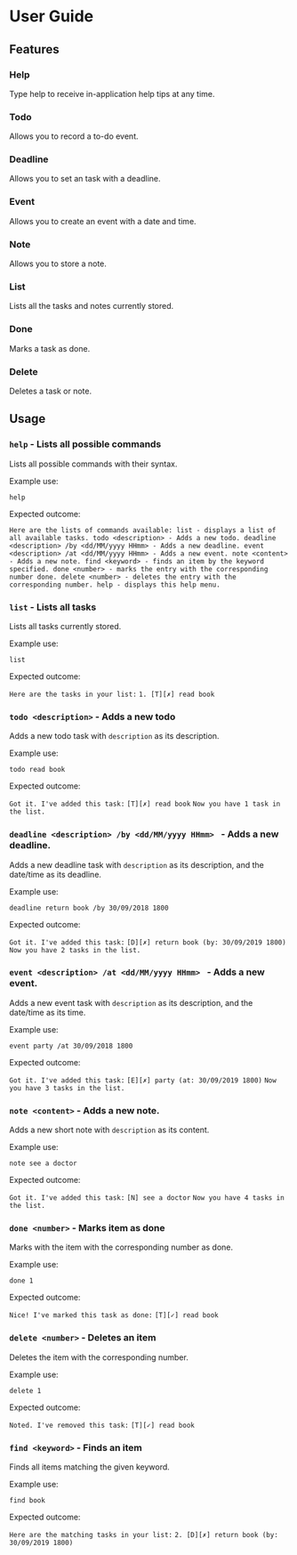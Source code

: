 # User Guide

## Features 

### Help
Type help to receive in-application help tips at any time.

### Todo
Allows you to record a to-do event.

### Deadline
Allows you to set an task with a deadline.

### Event
Allows you to create an event with a date and time.

### Note
Allows you to store a note.

### List
Lists all the tasks and notes currently stored.

### Done
Marks a task as done.

### Delete
Deletes a task or note.

## Usage

### `help` - Lists all possible commands
Lists all possible commands with their syntax.

Example use: 

`help`

Expected outcome:

`Here are the lists of commands available:
list - displays a list of all available tasks.
todo <description> - Adds a new todo.
deadline <description> /by <dd/MM/yyyy HHmm> - Adds a new deadline.
event <description> /at <dd/MM/yyyy HHmm> - Adds a new event.
note <content> - Adds a new note.
find <keyword> - finds an item by the keyword specified.
done <number> - marks the entry with the corresponding number done.
delete <number> - deletes the entry with the corresponding number.
help - displays this help menu.`

### `list` - Lists all tasks
Lists all tasks currently stored.

Example use: 

`list`

Expected outcome:

`Here are the tasks in your list:`
`1. [T][✗] read book`

### `todo <description>` - Adds a new todo
Adds a new todo task with `description` as its description.

Example use: 

`todo read book`

Expected outcome:

`Got it. I've added this task:`
`[T][✗] read book`
`Now you have 1 task in the list.`

### `deadline <description> /by <dd/MM/yyyy HHmm> ` - Adds a new deadline.
Adds a new deadline task with `description` as its description, and the date/time as its deadline.

Example use: 

`deadline return book /by 30/09/2018 1800`

Expected outcome:

`Got it. I've added this task:`
`[D][✗] return book (by: 30/09/2019 1800)`
`Now you have 2 tasks in the list.`

### `event <description> /at <dd/MM/yyyy HHmm> ` - Adds a new event.
Adds a new event task with `description` as its description, and the date/time as its time.

Example use: 

`event party /at 30/09/2018 1800`

Expected outcome:

`Got it. I've added this task:`
`[E][✗] party (at: 30/09/2019 1800)`
`Now you have 3 tasks in the list.`

### `note <content>` - Adds a new note.
Adds a new short note with `description` as its content.

Example use: 

`note see a doctor`

Expected outcome:

`Got it. I've added this task:`
`[N] see a doctor`
`Now you have 4 tasks in the list.`

### `done <number>` - Marks item as done
Marks with the item with the corresponding number as done.

Example use: 

`done 1`

Expected outcome:

`Nice! I've marked this task as done:`
`[T][✓] read book`

### `delete <number>` - Deletes an item
Deletes the item with the corresponding number.

Example use: 

`delete 1`

Expected outcome:

`Noted. I've removed this task:`
`[T][✓] read book`

### `find <keyword>` - Finds an item
Finds all items matching the given keyword.

Example use: 

`find book`

Expected outcome:

`Here are the matching tasks in your list:`
`2. [D][✗] return book (by: 30/09/2019 1800)`


